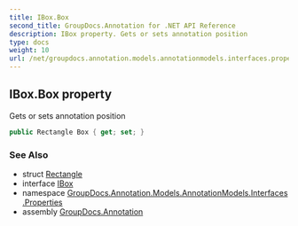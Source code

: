 ```yaml
---
title: IBox.Box
second_title: GroupDocs.Annotation for .NET API Reference
description: IBox property. Gets or sets annotation position
type: docs
weight: 10
url: /net/groupdocs.annotation.models.annotationmodels.interfaces.properties/ibox/box/
---
```

## IBox.Box property

Gets or sets annotation position

```csharp
public Rectangle Box { get; set; }
```

### See Also

* struct [Rectangle](../../../groupdocs.annotation.models/rectangle/)
* interface [IBox](../)
* namespace [GroupDocs.Annotation.Models.AnnotationModels.Interfaces.Properties](../../ibox/)
* assembly [GroupDocs.Annotation](../../../)


